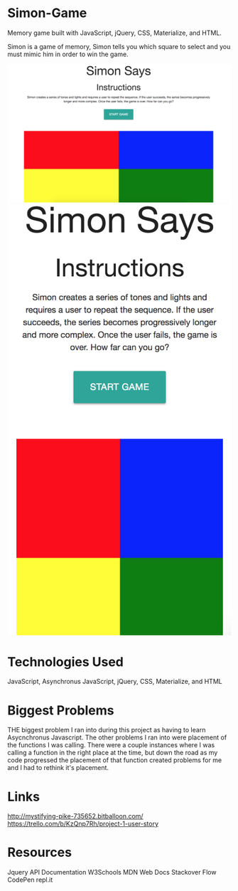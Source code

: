 # Simon-Game
Memory game built with JavaScript, jQuery, CSS, Materialize, and HTML. 

Simon is a game of memory, Simon tells you which square to select and you must mimic him in order to win the game. 

![desktop version](/images/desktop.png)
![GitHub Logo](/images/mobile.png)


# Technologies Used 

JavaScript, Asynchronus JavaScript, jQuery, CSS, Materialize, and HTML

# Biggest Problems 

THE biggest problem I ran into during this project as having to learn Asycnchronus Javascript. The other problems I ran into were placement of the functions I was calling. There were a couple instances where I was calling a function in the right place at the time, but down the road as my code progressed the placement of that function created problems for me and I had to rethink it's placement. 

# Links 

http://mystifying-pike-735652.bitballoon.com/
https://trello.com/b/KzQnp7Rh/project-1-user-story

# Resources 
Jquery API Documentation 
W3Schools 
MDN Web Docs 
Stackover Flow 
CodePen 
repl.it 




